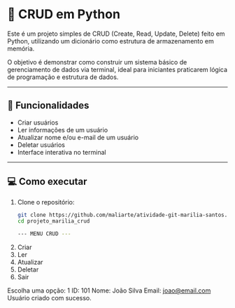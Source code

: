 # 🐍 CRUD em Python

Este é um projeto simples de CRUD (Create, Read, Update, Delete) feito em Python, utilizando um dicionário como estrutura de armazenamento em memória.

O objetivo é demonstrar como construir um sistema básico de gerenciamento de dados via terminal, ideal para iniciantes praticarem lógica de programação e estrutura de dados.

---

## 🚀 Funcionalidades

- Criar usuários
- Ler informações de um usuário
- Atualizar nome e/ou e-mail de um usuário
- Deletar usuários
- Interface interativa no terminal

---

## 💻 Como executar

1. Clone o repositório:
   ```bash
   git clone https://github.com/maliarte/atividade-git-marilia-santos.git
   cd projeto_marilia_crud

   --- MENU CRUD ---
1. Criar
2. Ler
3. Atualizar
4. Deletar
5. Sair

Escolha uma opção: 1
ID: 101
Nome: João Silva
Email: joao@email.com
Usuário criado com sucesso.

